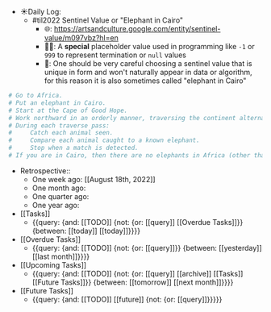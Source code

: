 - ☀️Daily Log:
    - #til2022 Sentinel Value or "Elephant in Cairo"
        - 🌐: https://artsandculture.google.com/entity/sentinel-value/m097vbz?hl=en
        - 💁‍♂️: A __special__ placeholder value used in programming like `-1` or `999` to represent termination or `null` values
        - 🤔: One should be very careful choosing a sentinel value that is unique in form and won't naturally appear in data or algorithm, for this reason it is also sometimes called "elephant in Cairo"
```python
# Go to Africa.
# Put an elephant in Cairo.
# Start at the Cape of Good Hope.
# Work northward in an orderly manner, traversing the continent alternately east and west,
# During each traverse pass:
#     Catch each animal seen.
#     Compare each animal caught to a known elephant.
#     Stop when a match is detected.
# If you are in Cairo, then there are no elephants in Africa (other than the one you placed there).
```

- Retrospective::
    - One week ago: [[August 18th, 2022]]
    - One month ago:
    - One quarter ago:
    - One year ago:
- [[Tasks]]
    - {{query: {and: [[TODO]] {not: {or: [[query]] [[Overdue Tasks]]}} {between: [[today]] [[today]]}}}}
- [[Overdue Tasks]]
    - {{query: {and: [[TODO]] {not: {or: [[query]]}} {between: [[yesterday]] [[last month]]}}}}
- [[Upcoming Tasks]]
    - {{query: {and: [[TODO]] {not: {or: [[query]] [[archive]] [[Tasks]] [[Future Tasks]]}} {between: [[tomorrow]] [[next month]]}}}}
- [[Future Tasks]]
    - {{query: {and: [[TODO]] [[future]] {not: {or: [[query]]}}}}}
